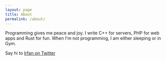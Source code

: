 ```yaml
---
layout: page
title: About
permalink: /about/
---
```

  
Programming gives me peace and joy. I write C++ for servers, PHP for web apps and Rust for fun. When I'm not programming, I am either sleeping or in Gym.

Say hi to [Irfan on Twitter](https://twitter.com/irfnhm)

